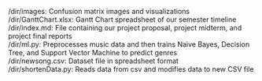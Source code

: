 /dir/images: Confusion matrix images and visualizations <br>
/dir/GanttChart.xlsx: Gantt Chart spreadsheet of our semester timeline <br>
/dir/index.md: File containing our project proposal, project midterm, and project final reports<br>
/dir/ml.py: Preprocesses music data and then trains Naive Bayes, Decision Tree, and Support Vector Machine to predict genres <br>
/dir/newsong.csv: Dataset file in spreadsheet format <br>
/dir/shortenData.py: Reads data from csv and modifies data to new CSV file <br>
